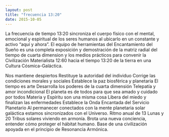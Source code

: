 ```yaml
---
layout: post
title: "frecuencia 13:20"
date: 2015-10-05
---
```

La frecuencia de tiempo 13:20 sincroniza el cuerpo físico con el mental, emocional y espiritual de los seres humanos al ubicarlo en un constante y activo “aquí y ahora”. El equipo de herramientas del Encantamiento del Sueño es una completa exposición y demostración de la matriz radial del tiempo de cuarta dimension y los medios prácticos para convenir la Civilización Materialista 12:60 hacia el tiempo 13:20 de la tierra en una Cultura Cósmica-Galáctica.

Nos mantiene despiertos
Restituye la autoridad del individuo
Corrige las condiciones morales y sociales
Establece la paz biosférica y planetaria
El tiempo es arte
Desarrolla los poderes de la cuarta dimensión
Telepatía y amor incondicional
El planeta es de todos para que sea amado y cuidado por todos
Materia y Espíritu son una misma cosa
Libera del miedo y finalizan las enfermedades
Establece la Onda Encantada del Servicio Planetario
Al permanecer conectados con la mente planetaria solar galáctica estamos sincronizados con el Universo.
Ritmo anual de 13 Lunas y 20 Tribus solares viviendo en armonía.
Brota una nueva conciencia, entender cómo proteger el hábitat humano.
Base de una civilización apoyada en el principio de Resonancia Armónica.
